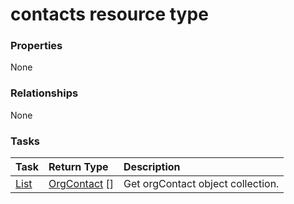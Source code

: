 # contacts resource type



### Properties
None

### Relationships
None


### Tasks

| Task		   | Return Type	|Description|
|:---------------|:--------|:----------|
|[List](../api/orgcontact_list.md) | [OrgContact](orgcontact.md) [] |Get orgContact object collection. |

<!-- uuid: 20fb0b66-a417-4813-bc39-0e1416b0ad05
2015-10-09 18:16:06 UTC -->